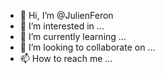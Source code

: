 - 👋 Hi, I’m @JulienFeron
- 👀 I’m interested in ...
- 🌱 I’m currently learning ...
- 💞️ I’m looking to collaborate on ...
- 📫 How to reach me ...

<!---
JulienFeron/JulienFeron is a ✨ special ✨ repository because its `README.md` (this file) appears on your GitHub profile.
You can click the Preview link to take a look at your changes.
--->
